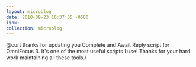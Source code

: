 ```yaml
---
layout: microblog
date: 2018-09-23 16:37:35 -0500
link: 
collection: microblog
---
```

@curt thanks for updating you Complete and Await Reply script for OmniFocus 3. It's one of the most useful scripts I use! Thanks for your hard work maintaining all these tools.\
